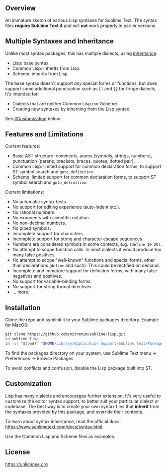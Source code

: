 ## Overview

An immature sketch of various Lisp syntaxes for Sublime Text. The syntax files **require Sublime Text 4** and will **not** work properly in earlier versions.

## Multiple Syntaxes and Inheritance

Unlike most syntax packages, this has multiple dialects, using [inheritance](https://www.sublimetext.com/docs/syntax.html):

* Lisp: base syntax.
* Common Lisp: inherits from Lisp.
* Scheme: inherits from Lisp.

The base syntax doesn't support _any_ special forms or functions, but does support some additional punctuation such as `[]` and `{}` for fringe dialects. It's intended for:

* Dialects that are neither Common Lisp nor Scheme.
* Creating new syntaxes by inheriting from the Lisp syntax.

See [#Customization](#customization) below.

## Features and Limitations

Current features:

* Basic AST structure: comments, atoms (symbols, strings, numbers), punctuation (parens, brackets, braces, quotes, dotted pair).
* Common Lisp: limited support for common declaration forms, to support ST symbol search and `goto_definition`.
* Scheme: limited support for common declaration forms, to support ST symbol search and `goto_definition`.

Current limitations:

* No automatic syntax tests.
* No support for editing experience (auto-indent etc.).
* No rational numbers.
* No exponents with scientific notation.
* No non-decimal numbers.
* No piped symbols.
* Incomplete support for characters.
* Incomplete support for string and character escape sequences.
* Numbers are considered symbols in some contexts, e.g. `(define 10 20)`.
* No attempt to scope function calls. In most dialects it would produce too many false positives.
* No attempt to scope "well-known" functions and special forms, other than declarations (`define` and such). This could be rectified on demand.
* Incomplete and immature support for definition forms, with many false negatives and positives.
* No support for variable-binding forms.
* No support for string format directives.
* ... more.

## Installation

Clone the repo and symlink it to your Sublime packages directory. Example for MacOS:

```sh
git clone https://github.com/mitranim/sublime-lisp.git
cd sublime-lisp
ln -sf "$(pwd)" "$HOME/Library/Application Support/Sublime Text/Packages/"
```

To find the packages directory on your system, use Sublime Text menu → Preferences → Browse Packages.

To avoid conflicts and confusion, disable the Lisp package built into ST.

## Customization

Lisp has many dialects and encourages further extension. It's very useful to customize the editor syntax support, to better suit your particular dialect or codebase. The best way is to create your own syntax files that **inherit** from the syntaxes provided by this package, and override their contexts.

To learn about syntax inheritance, read the official docs: https://www.sublimetext.com/docs/syntax.html.

Use the Common Lisp and Scheme files as examples.

## License

https://unlicense.org

